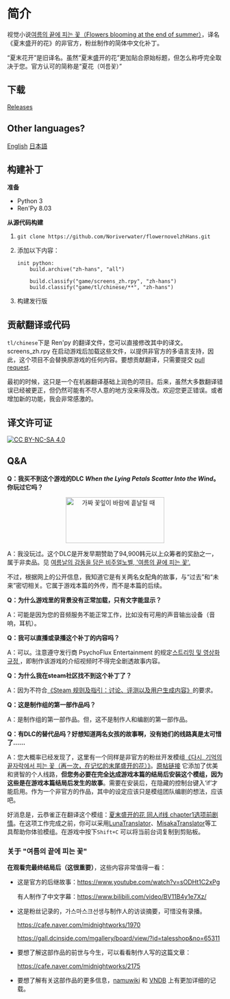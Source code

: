 # 简介

视觉小说[여름의 끝에 피는 꽃（Flowers blooming at the end of summer）](https://store.steampowered.com/app/1173010/)，译名《夏末盛开的花》的非官方，粉丝制作的简体中文化补丁。

“夏末花开”是旧译名。虽然“夏末盛开的花”更加贴合原始标题，但怎么称呼完全取决于您。官方认可的简称是“夏花（여름꽃）”

## 下载

[Releases](https://github.com/Noriverwater/flowernovelzhHans/releases/tag/2.0)

## Other languages? 

[English](https://github.com/Noriverwater/flowernovelzhHans/tree/English)    [日本語](https://github.com/Noriverwater/flowernovelzhHans/tree/Japanese)

## 构建补丁

**准备**

- Python 3
- Ren'Py 8.03

**从源代码构建**

1. `git clone https://github.com/Noriverwater/flowernovelzhHans.git`

2. 添加以下内容：
    ```
    init python:
        build.archive("zh-hans", "all")

        build.classify("game/screens_zh.rpy", "zh-hans")
        build.classify("game/tl/chinese/**", "zh-hans")
    ```

3. 构建发行版
## 贡献翻译或代码

`tl/chinese`下是 Ren'py 的翻译文件，您可以直接修改其中的译文。screens_zh.rpy 在启动游戏后加载这些文件，以提供非官方的多语言支持，因此，这个项目不会替换原游戏的任何内容。要想贡献翻译，只需要提交 [pull request](https://github.com/Noriverwater/flowernovelzhHans/pulls).

最初的时候，这只是一个在机器翻译基础上润色的项目。后来，虽然大多数翻译错误已经被更正，但仍然可能有不尽人意的地方没来得及改。欢迎您更正错误。或者增加新的功能，我会非常感激的。
## 译文许可证

[![CC BY-NC-SA 4.0][cc-by-nc-sa-image]][cc-by-nc-sa]



[cc-by-nc-sa]: http://creativecommons.org/licenses/by-nc-sa/4.0/

[cc-by-nc-sa-image]: https://licensebuttons.net/l/by-nc-sa/4.0/88x31.png

[cc-by-nc-sa-shield]: https://img.shields.io/badge/License-CC%20BY--NC--SA%204.0-lightgrey.svg

## Q&A

**Q：我买不到这个游戏的DLC *When the Lying Petals Scatter Into the Wind*。你玩过它吗？**

<p align="center"><img src= "https://cdn.cloudflare.steamstatic.com/steam/apps/1521480/header.jpg?t=1625836179" alt="가짜 꽃잎이 바람에 흩날릴 때" width="230" height="107" /></a></p>

A：我没玩过。这个DLC是开发早期赞助了94,900韩元以上众筹者的奖励之一，属于非卖品。见
[여름날의 감동을 담은 비주얼노벨, '여름의 끝에 피는 꽃'.](https://tumblbug.com/flowernovel/)

不过，根据网上的公开信息，我知道它是有关两名女配角的故事，与“过去”和“未来”密切相关。它属于游戏本篇的外传，而不是本篇的后续。

**Q：为什么游戏里的背景没有正常加载，只有文字能显示？**

A：可能是因为您的音频服务不能正常工作，比如没有可用的声音输出设备（音响，耳机）。

**Q：我可以直播或录播这个补丁的内容吗？**

A：可以。注意遵守发行商 PsychoFlux Entertainment 的规定[스트리밍 및 영상화 규정
](http://www.psychoflux.com/video-policy/)，即制作该游戏的介绍视频时不得完全剧透故事内容。

**Q：为什么我在steam社区找不到这个补丁了？**

A：因为不符合[《Steam 规则及指引：讨论、评测以及用户生成内容》](https://help.steampowered.com/zh-cn/faqs/view/6862-8119-C23E-EA7B)的要求。

**Q：这是制作组的第一部作品吗？**

A：是制作组的第一部作品。但，这不是制作人和编剧的第一部作品。

**Q：有DLC的替代品吗？好想知道两名女孩的故事啊，没有她们的线路真是太可惜了……**

A：您大概率已经发现了，这里有一个同样是非官方的粉丝开发模组[《다시, 기억의 끝자락에서 피는 꽃（再一次，在记忆的末尾盛开的花）》](https://steamcommunity.com/sharedfiles/filedetails/?id=2954417459)。[原帖链接](https://cafe.naver.com/midnightworks/2238)
它添加了优美和贤智的个人线路，**但您务必要在完全达成游戏本篇的结局后安装这个模组，因为这些是在游戏本篇结局后发生的故事**。需要在安装后，在隐藏的控制台键入‘if’才能启用。作为一个非官方的作品，其中的设定应该只是模组团队编剧的想法，应该吧。

好消息是，云恭雀正在翻译这个模组：[夏末盛开的花 同人if线 chapter1选项前剧情](https://www.bilibili.com/video/BV17g4y1W7Er/)。在这项工作完成之前，你可以采用[LunaTranslator](https://github.com/HIllya51/LunaTranslator)、[MisakaTranslator](
https://github.com/hanmin0822/MisakaTranslator)等工具帮助你体验模组。在游戏中按下`Shift+C` 可以将当前台词复制到剪贴板。

### 关于 "여름의 끝에 피는 꽃"

**在观看完最终结局后（这很重要）**，这些内容非常值得一看：

- 这是官方的后继故事：https://www.youtube.com/watch?v=sODHt1C2xPg

    有人制作了中文字幕：https://www.bilibili.com/video/BV11B4y1e7Xz/


- 这是粉丝记录的，가스마스크선생与制作人的访谈摘要，可惜没有录播。

    https://cafe.naver.com/midnightworks/1970

    https://gall.dcinside.com/mgallery/board/view/?id=talesshop&no=65311


- 要想了解这部作品的前世与今生，可以看看制作人写的这篇文章：

    https://cafe.naver.com/midnightworks/2175


- 要想了解有关这部作品的更多信息，[namuwiki](https://namu.wiki/w/%EC%97%AC%EB%A6%84%EC%9D%98%20%EB%81%9D%EC%97%90%20%ED%94%BC%EB%8A%94%20%EA%BD%83) 和 [VNDB](https://vndb.org/v30340) 上有更加详细的记载。










